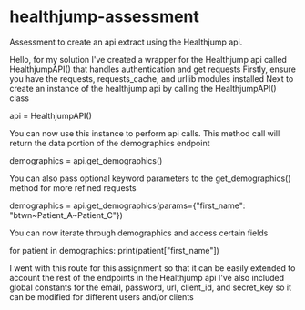 # healthjump-assessment
Assessment to create an api extract using the Healthjump api.

Hello, for my solution I've created a wrapper for the Healthjump api called HealthjumpAPI() that handles authentication and get requests
Firstly, ensure you have the requests, requests_cache, and urllib modules installed
Next to create an instance of the healthjump api by calling the HealthjumpAPI() class

  api = HealthjumpAPI()

You can now use this instance to perform api calls. This method call will return the data portion of the demographics endpoint

  demographics = api.get_demographics()

You can also pass optional keyword parameters to the get_demographics() method for more refined requests

  demographics = api.get_demographics(params={"first_name": "btwn~Patient_A~Patient_C"})

You can now iterate through demographics and access certain fields

  for patient in demographics:
    print(patient["first_name"])
    
I went with this route for this assignment so that it can be easily extended to account the rest of the endpoints in the Healthjump api
I've also included global constants for the email, password, url, client_id, and secret_key so it can be modified for different users and/or clients
